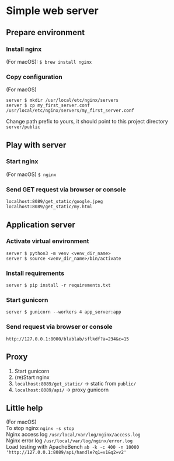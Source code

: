 # Simple web server

## Prepare environment

### Install nginx
(For macOS): 
`$ brew install nginx`

### Copy configuration
(For macOS) 
```
server $ mkdir /usr/local/etc/nginx/servers
server $ cp my_first_server.conf /usr/local/etc/nginx/servers/my_first_server.conf
```
Change path prefix to yours, it should point to this project directory `server/public`

## Play with server

### Start nginx
(For macOS) `$ nginx`

### Send GET request via browser or console
`localhost:8089/get_static/google.jpeg`
`localhost:8089/get_static/my.html`

## Application server

### Activate virtual environment
```
server $ python3 -m venv <venv_dir_name>
server $ source <venv_dir_name>/bin/activate
```

### Install requirements
`server $ pip install -r requirements.txt`

### Start gunicorn
`server $ gunicorn --workers 4 app_server:app`

### Send request via browser or console
`http://127.0.0.1:8000/blablab/sflkdf?a=234&c=15`

## Proxy
1. Start gunicorn
1. (re)Start nginx
1. `localhost:8089/get_static/` -> static from `public/`
1. `localhost:8089/api/` -> proxy gunicorn

## Little help
(For macOS) \
To stop nginx `nginx -s stop` \
Nginx access log `/usr/local/var/log/nginx/access.log` \
Nginx error log `/usr/local/var/log/nginx/error.log` \
Load testing with ApacheBench `ab -k -c 400 -n 10000 'http://127.0.0.1:8089/api/handle?q1=v1&q2=v2'`
